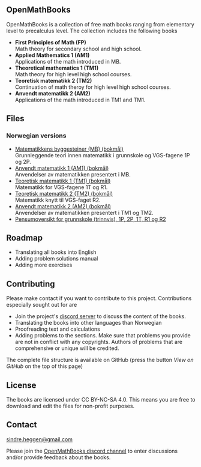 ## OpenMathBooks

OpenMathBooks is a collection of free math books ranging from elementary level to precalculus level. The collection includes the following books
- **First Principles of Math (FP)**<br/>
  Math theory for secondary school and high school.
- **Applied Mathematics 1 (AM1)** <br/>
  Applications of the math introduced in MB.
- **Theoretical mathematics 1 (TM1)** <br/>
  Math theory for high level high school courses.
- **Teoretisk matematikk 2 (TM2)** <br/>
  Continuation of math theroy for high level high school courses.
- **Anvendt matematikk 2 (AM2)** <br/>
  Applications of the math introduced in TM1 and TM1.
  
## Files

### Norwegian versions
- [Matematikkens byggesteiner (MB) (bokmål)](https://drive.google.com/file/d/1WiS51PH0V7FKyO-XZSedae_IfhTOfCaH/view?usp=sharing)
  </br> Grunnleggende teori innen matematikk i grunnskole og VGS-fagene 1P og 2P.
- [Anvendt matematikk 1 (AM1) (bokmål)](https://drive.google.com/file/d/1dwh-TgFX1BxHFfOOOk6WVjYAX56Q9LOZ/view?usp=sharing) 
  </br>  Anvendelser av matematikken presentert i MB.
- [Teoretisk matematikk 1 (TM1) (bokmål)](https://drive.google.com/file/d/1JJQBkm5yuZ1IaA2lHR1_lQgkqQe6WUgP/view?usp=sharing)
  <br/> Matematikk for VGS-fagene 1T og R1.
- [Teoretisk matematikk 2 (TM2) (bokmål)](https://drive.google.com/file/d/1x3XitDqHoekOpJlexEd6hCjNZI9pcckH/view?usp=sharing) 
  <br/> Matematikk knytt til VGS-faget R2. 
- [Anvendt matematikk 2 (AM2) (bokmål)](https://drive.google.com/file/d/1AyJLyizhYbwCte_vJyA3pVZh8Ro-h3oF/view?usp=sharing)
  <br/> Anvendelser av matematikken presentert i TM1 og TM2. 
- [Pensumoversikt for grunnskole (trinnvis), 1P, 2P, 1T, R1 og R2](https://github.com/sindrsh/openmathbooks/blob/main/ekstra/pensum/pensum.pdf)

## Roadmap
- Translating all books into English
- Adding problem solutions manual
- Adding more exercises

## Contributing
Please make contact if you want to contribute to this project. Contributions especially sought out for are
- Join the project's [discord server](https://discord.gg/jz9mPjkCNb) to discuss the content of the books.
- Translating the books into other languages than Norwegian
- Proofreading text and calculations
- Adding problems to the sections. Make sure that problems you provide are not in conflict with any copyrights. Authors of problems that are comprehensive or unique will be credited.

The complete file structure is available on GitHub (press the button _View on GitHub_ on the top of this page)
## License
The books are licensed under CC BY-NC-SA 4.0. This means you are free to download and edit the files for non-profit purposes.

## Contact
sindre.heggen@gmail.com

Please join the [OpenMathBooks discord channel](https://discord.gg/jz9mPjkCNb) to enter discussions and/or provide feedback about the books.
